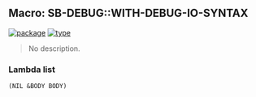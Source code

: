 ## Macro: SB-DEBUG::WITH-DEBUG-IO-SYNTAX
[![package](https://img.shields.io/badge/Package-SB--DEBUG-5f9ea0.svg?style=social&colorA=999999)](../) [![type](https://img.shields.io/badge/Type-Macro-5f9ea0.svg?style=social&colorA=999999)](../#macro) 

> No description.

### Lambda list
```
(NIL &BODY BODY)
```
